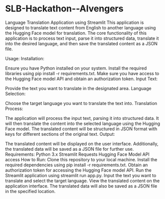# SLB-Hackathon--AIvengers
Language Translation Application using Streamlit
This application is designed to translate text content from English to another language using the Hugging Face model for translation. The core functionality of this application is to process text input, parse it into structured data, translate it into the desired language, and then save the translated content as a JSON file.

Usage:
Installation:

Ensure you have Python installed on your system.
Install the required libraries using pip install -r requirements.txt.
Make sure you have access to the Hugging Face model API and obtain an authorization token.
Input Text:

Provide the text you want to translate in the designated area.
Language Selection:

Choose the target language you want to translate the text into.
Translation Process:

The application will process the input text, parsing it into structured data.
It will then translate the content into the selected language using the Hugging Face model.
The translated content will be structured in JSON format with keys for different sections of the original text.
Output:

The translated content will be displayed on the user interface.
Additionally, the translated data will be saved as a JSON file for further use.
Requirements:
Python 3.x
Streamlit
Requests
Hugging Face Model API access
How to Run:
Clone this repository to your local machine.
Install the required dependencies using pip install -r requirements.txt.
Obtain an authorization token for accessing the Hugging Face model API.
Run the Streamlit application using streamlit run app.py.
Input the text you want to translate and select the target language.
View the translated content on the application interface.
The translated data will also be saved as a JSON file in the specified location.
